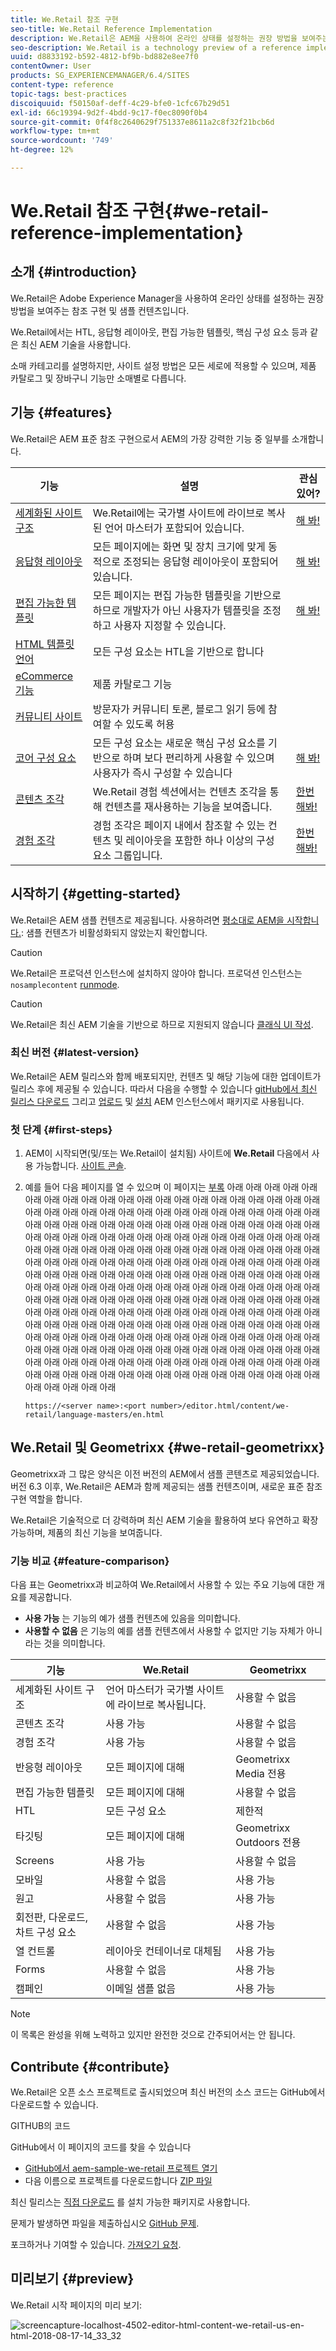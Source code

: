 ```yaml
---
title: We.Retail 참조 구현
seo-title: We.Retail Reference Implementation
description: We.Retail은 AEM을 사용하여 온라인 상태를 설정하는 권장 방법을 보여주는 참조 구현의 기술 미리 보기입니다
seo-description: We.Retail is a technology preview of a reference implementation that illustrates the recommended way of setting up an online presence with AEM
uuid: d8833192-b592-4812-bf9b-bd882e8ee7f0
contentOwner: User
products: SG_EXPERIENCEMANAGER/6.4/SITES
content-type: reference
topic-tags: best-practices
discoiquuid: f50150af-deff-4c29-bfe0-1cfc67b29d51
exl-id: 66c19394-9d2f-4bdd-9c17-f0ec8090f0b4
source-git-commit: 0f4f8c2640629f751337e8611a2c8f32f21bcb6d
workflow-type: tm+mt
source-wordcount: '749'
ht-degree: 12%

---
```


# We.Retail 참조 구현{#we-retail-reference-implementation}

## 소개 {#introduction}

We.Retail은 Adobe Experience Manager을 사용하여 온라인 상태를 설정하는 권장 방법을 보여주는 참조 구현 및 샘플 컨텐츠입니다.

We.Retail에서는 HTL, 응답형 레이아웃, 편집 가능한 템플릿, 핵심 구성 요소 등과 같은 최신 AEM 기술을 사용합니다.

소매 카테고리를 설명하지만, 사이트 설정 방법은 모든 세로에 적용할 수 있으며, 제품 카탈로그 및 장바구니 기능만 소매별로 다릅니다.

## 기능 {#features}

We.Retail은 AEM 표준 참조 구현으로서 AEM의 가장 강력한 기능 중 일부를 소개합니다.

| **기능** | **설명** | **관심 있어?** |
|---|---|---|
| [세계화된 사이트 구조](/help/sites-administering/tc-bp.md) | We.Retail에는 국가별 사이트에 라이브로 복사된 언어 마스터가 포함되어 있습니다. | [해 봐!](/help/sites-developing/we-retail-globalized-site-structure.md) |
| [응답형 레이아웃](/help/sites-authoring/responsive-layout.md) | 모든 페이지에는 화면 및 장치 크기에 맞게 동적으로 조정되는 응답형 레이아웃이 포함되어 있습니다. | [해 봐!](/help/sites-developing/we-retail-responsive-layout.md) |
| [편집 가능한 템플릿](/help/sites-developing/page-templates-editable.md) | 모든 페이지는 편집 가능한 템플릿을 기반으로 하므로 개발자가 아닌 사용자가 템플릿을 조정하고 사용자 지정할 수 있습니다. | [해 봐!](/help/sites-developing/we-retail-editable-templates.md) |
| [HTML 템플릿 언어](https://helpx.adobe.com/experience-manager/htl/user-guide.html) | 모든 구성 요소는 HTL을 기반으로 합니다 |  |
| [eCommerce 기능](/help/sites-developing/ecommerce.md) | 제품 카탈로그 기능 |  |
| [커뮤니티 사이트](/help/communities/overview.md) | 방문자가 커뮤니티 토론, 블로그 읽기 등에 참여할 수 있도록 허용 |  |
| [코어 구성 요소](https://experienceleague.adobe.com/docs/experience-manager-core-components/using/introduction.html) | 모든 구성 요소는 새로운 핵심 구성 요소를 기반으로 하며 보다 편리하게 사용할 수 있으며 사용자가 즉시 구성할 수 있습니다 | [해 봐!](/help/sites-developing/we-retail-core-components.md) |
| [콘텐츠 조각](/help/assets/content-fragments.md) | We.Retail 경험 섹션에서는 컨텐츠 조각을 통해 컨텐츠를 재사용하는 기능을 보여줍니다. | [한번 해봐!](/help/sites-developing/we-retail-content-fragments.md) |
| [경험 조각](/help/sites-authoring/experience-fragments.md) | 경험 조각은 페이지 내에서 참조할 수 있는 컨텐츠 및 레이아웃을 포함한 하나 이상의 구성 요소 그룹입니다. | [한번 해봐!](/help/sites-developing/we-retail-experience-fragments.md) |

## 시작하기 {#getting-started}

We.Retail은 AEM 샘플 컨텐츠로 제공됩니다. 사용하려면 [평소대로 AEM을 시작합니다.](/help/sites-deploying/deploy.md#getting-started): 샘플 컨텐츠가 비활성화되지 않았는지 확인합니다.

>[!CAUTION]
>
>We.Retail은 프로덕션 인스턴스에 설치하지 않아야 합니다. 프로덕션 인스턴스는 `nosamplecontent` [runmode](/help/sites-deploying/configure-runmodes.md).

>[!CAUTION]
>
>We.Retail은 최신 AEM 기술을 기반으로 하므로 지원되지 않습니다 [클래식 UI 작성](/help/sites-classic-ui-authoring/home.md).

### 최신 버전 {#latest-version}

We.Retail은 AEM 릴리스와 함께 배포되지만, 컨텐츠 및 해당 기능에 대한 업데이트가 릴리스 후에 제공될 수 있습니다. 따라서 다음을 수행할 수 있습니다 [gitHub에서 최신 릴리스 다운로드](https://github.com/Adobe-Marketing-Cloud/aem-sample-we-retail/releases) 그리고 [업로드](/help/sites-administering/package-manager.md#uploading-packages-from-your-file-system) 및 [설치](/help/sites-administering/package-manager.md#installing-packages) AEM 인스턴스에서 패키지로 사용됩니다.

### 첫 단계 {#first-steps}

1. AEM이 시작되면(및/또는 We.Retail이 설치됨) 사이트에 **We.Retail** 다음에서 사용 가능합니다. [사이트 콘솔](/help/sites-authoring/basic-handling.md#global-navigation).
1. 예를 들어 다음 페이지를 열 수 있으며 이 페이지는 [부록](#appendix) 아래 아래 아래 아래 아래 아래 아래 아래 아래 아래 아래 아래 아래 아래 아래 아래 아래 아래 아래 아래 아래 아래 아래 아래 아래 아래 아래 아래 아래 아래 아래 아래 아래 아래 아래 아래 아래 아래 아래 아래 아래 아래 아래 아래 아래 아래 아래 아래 아래 아래 아래 아래 아래 아래 아래 아래 아래 아래 아래 아래 아래 아래 아래 아래 아래 아래 아래 아래 아래 아래 아래 아래 아래 아래 아래 아래 아래 아래 아래 아래 아래 아래 아래 아래 아래 아래 아래 아래 아래 아래 아래 아래 아래 아래 아래 아래 아래 아래 아래 아래 아래 아래 아래 아래 아래 아래 아래 아래 아래 아래 아래 아래 아래 아래 아래 아래 아래 아래 아래 아래 아래 아래 아래 아래 아래 아래 아래 아래 아래 아래 아래 아래 아래 아래 아래 아래 아래 아래 아래 아래 아래 아래 아래 아래 아래 아래 아래 아래 아래 아래 아래 아래 아래 아래 아래 아래 아래 아래 아래 아래 아래 아래 아래 아래 아래 아래 아래 아래 아래 아래 아래 아래 아래 아래 아래 아래 아래 아래 아래 아래 아래 아래 아래 아래 아래 아래 아래 아래 아래 아래 아래 아래 아래 아래 아래 아래 아래 아래 아래 아래 아래 아래 아래 아래 아래 아래 아래 아래 아래 아래 아래 아래 아래 아래 아래 아래 아래 아래 아래 아래 아래 아래 아래 아래 아래 아래 아래 아래 아래 아래 아래 아래 아래 아래 아래 아래 아래 아래 아래 아래 아래 아래 아래 아래 아래 아래 아래 아래 아래 아래

   `https://<server name>:<port number>/editor.html/content/we-retail/language-masters/en.html`

## We.Retail 및 Geometrixx {#we-retail-geometrixx}

Geometrixx과 그 많은 양식은 이전 버전의 AEM에서 샘플 콘텐츠로 제공되었습니다. 버전 6.3 이후, We.Retail은 AEM과 함께 제공되는 샘플 컨텐츠이며, 새로운 표준 참조 구현 역할을 합니다.

We.Retail은 기술적으로 더 강력하며 최신 AEM 기술을 활용하여 보다 유연하고 확장 가능하며, 제품의 최신 기능을 보여줍니다.

### 기능 비교 {#feature-comparison}

다음 표는 Geometrixx과 비교하여 We.Retail에서 사용할 수 있는 주요 기능에 대한 개요를 제공합니다.

* **사용 가능** 는 기능의 예가 샘플 컨텐츠에 있음을 의미합니다.
* **사용할 수 없음** 은 기능의 예를 샘플 컨텐츠에서 사용할 수 없지만 기능 자체가 아니라는 것을 의미합니다.

| **기능** | **We.Retail** | **Geometrixx** |
|---|---|---|
| 세계화된 사이트 구조 | 언어 마스터가 국가별 사이트에 라이브로 복사됩니다. | 사용할 수 없음 |
| 콘텐츠 조각 | 사용 가능 | 사용할 수 없음 |
| 경험 조각 | 사용 가능 | 사용할 수 없음 |
| 반응형 레이아웃 | 모든 페이지에 대해 | Geometrixx Media 전용 |
| 편집 가능한 템플릿 | 모든 페이지에 대해 | 사용할 수 없음 |
| HTL | 모든 구성 요소 | 제한적 |
| 타깃팅 | 모든 페이지에 대해 | Geometrixx Outdoors 전용 |
| Screens | 사용 가능 | 사용할 수 없음 |
| 모바일 | 사용할 수 없음 | 사용 가능 |
| 원고 | 사용할 수 없음 | 사용 가능 |
| 회전판, 다운로드, 차트 구성 요소 | 사용할 수 없음 | 사용 가능 |
| 열 컨트롤 | 레이아웃 컨테이너로 대체됨 | 사용 가능 |
| Forms | 사용할 수 없음 | 사용 가능 |
| 캠페인 | 이메일 샘플 없음 | 사용 가능 |

>[!NOTE]
>
>이 목록은 완성을 위해 노력하고 있지만 완전한 것으로 간주되어서는 안 됩니다.

## Contribute {#contribute}

We.Retail은 오픈 소스 프로젝트로 출시되었으며 최신 버전의 소스 코드는 GitHub에서 다운로드할 수 있습니다.

GITHUB의 코드

GitHub에서 이 페이지의 코드를 찾을 수 있습니다

* [GitHub에서 aem-sample-we-retail 프로젝트 열기](https://github.com/Adobe-Marketing-Cloud/aem-sample-we-retail)
* 다음 이름으로 프로젝트를 다운로드합니다 [ZIP 파일](https://github.com/Adobe-Marketing-Cloud/aem-sample-we-retail/archive/master.zip)

최신 릴리스는 [직접 다운로드](https://github.com/Adobe-Marketing-Cloud/aem-sample-we-retail/releases/latest) 를 설치 가능한 패키지로 사용합니다.

문제가 발생하면 파일을 제출하십시오 [GitHub 문제](https://github.com/Adobe-Marketing-Cloud/aem-sample-we-retail/issues).

포크하거나 기여할 수 있습니다. [가져오기 요청](https://github.com/Adobe-Marketing-Cloud/aem-sample-we-retail/pulls).

## 미리보기 {#preview}

We.Retail 시작 페이지의 미리 보기:

![screencapture-localhost-4502-editor-html-content-we-retail-us-en-html-2018-08-17-14_33_32](assets/screencapture-localhost-4502-editor-html-content-we-retail-us-en-html-2018-08-17-14_33_32.png)

